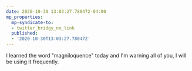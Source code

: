 ```yaml
---
date: 2020-10-30 13:03:27.780472-04:00
mp_properties:
  mp-syndicate-to:
  - twitter_bridgy_no_link
  published:
  - '2020-10-30T13:03:27.780472'
---
```


I learned the word "magniloquence" today and I'm warning all of you, I will be using it frequently.